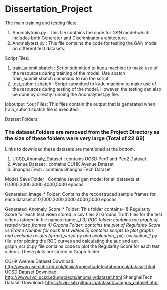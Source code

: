 # Dissertation_Project
The main training and testing files:

1) Anomalytrain.py : This file contains the code for GAN model which includes both Generator and Discriminator architecture.
2) Anomalytest.py  : This file contains the code for testing the GAN model on different test datasets.


Script Files:
1) train_submit.sbatch : Script submitted to kudu machine to make use of the resources during training of the model.
                        Use sbatch train_submit.sbatch command to run the script.
2) test_submit.sbatch : Script submitted to kudu machine to make use of the resources during testing of the model.
                        However, the testing can also be done by directly running the Anomalytest.py file.


joboutput_*.out Files: This files contain the output that is generated when train_submit.sbatch file is executed.


Dataset Folders:

### The dataset Folders are removed from the Project Directory as the size of these folders were very large (Total of 22 GB)
Links to download these datasets are mentioned at the bottom.
1) UCSD_Anomaly_Dataset : contains UCSD Ped1 and Ped2 Dataset
2) Avenue Dataset : contains CUHK Avenue Dataset
3) ShanghaiTech : contains ShanghaiTech Dataset

Model_Save Folder : Contains saved gan model for all datasets at 0,1000,2000,3000,4000,5000 epochs

Generated_Image_* Folder: Contains the reconstruced sample frames for each dataset at 0,1000,2000,3000,4000,5000 epochs

Generated_Anomaly_Score_* Folder: This folder contains-
                        1) Regularity Score for each test video stored in csv files
                        2) Ground Truth files for the test videos (stored in file names frames_*)
                        3) ROC folder: contains roc graph of tested video frames
                        4) Graphs Folder: contains the plot of Regularity Score vs Frame Number for each test videos
                        5) contains scripts to plot graphs and evaluate results (graph_script.py and evaluation_*.py). 
                            evaluation_*.py file is for ploting the ROC curves and calculating the auc and eer.
                            graph_script.py file contains code to plot the Regularity Score for each test videos. These plots are stored in Graph folder.


CUHK Avenue Dataset Download:  http://www.cse.cuhk.edu.hk/leojia/projects/detectabnormal/dataset.html
UCSD Dataset Download: 	 http://www.svcl.ucsd.edu/projects/anomaly/dataset.html
ShanghaiTech Dataset Download: https://svip-lab.github.io/dataset/campus_dataset.html

